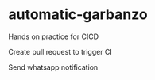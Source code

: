 # automatic-garbanzo
Hands on practice for CICD

Create pull request to trigger CI

Send whatsapp notification
